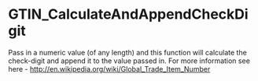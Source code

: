 # GTIN_CalculateAndAppendCheckDigit

Pass in a numeric value (of any length) and this function will calculate the check-digit and append it to the value passed in.
For more information see here - http://en.wikipedia.org/wiki/Global_Trade_Item_Number
